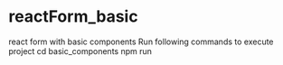 # reactForm_basic
react form with basic components
Run following commands to execute project
cd basic_components
npm run
